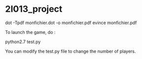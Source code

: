 # 2I013_project

dot -Tpdf monfichier.dot -o monfichier.pdf
evince monfichier.pdf

To launch the game, do :

python2.7 test.py

You can modify the test.py file to change the number of players.
